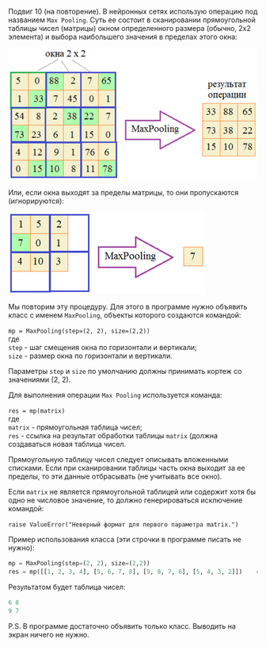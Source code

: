 Подвиг 10 (на повторение). В нейронных сетях использую операцию под названием `Max Pooling`. Суть ее состоит в 
сканировании прямоугольной таблицы чисел (матрицы) окном определенного размера (обычно, 2x2 элемента) и выбора 
наибольшего значения в пределах этого окна:

![img.png](img.png)

Или, если окна выходят за пределы матрицы, то они пропускаются (игнорируются):

![img_1.png](img_1.png)

Мы повторим эту процедуру. Для этого в программе нужно объявить класс с именем `MaxPooling`, объекты которого создаются
командой:

`mp = MaxPooling(step=(2, 2), size=(2,2))` \
где \
`step` - шаг смещения окна по горизонтали и вертикали; \
`size` - размер окна по горизонтали и вертикали.

Параметры `step` и `size` по умолчанию должны принимать кортеж со значениями (2, 2).

Для выполнения операции `Max Pooling` используется команда:

`res = mp(matrix)` \
где \
`matrix` - прямоугольная таблица чисел; \
`res` - ссылка на результат обработки таблицы `matrix` (должна создаваться новая таблица чисел.

Прямоугольную таблицу чисел следует описывать вложенными списками. Если при сканировании таблицы часть окна выходит за
ее пределы, то эти данные отбрасывать (не учитывать все окно).

Если `matrix` не является прямоугольной таблицей или содержит хотя бы одно не числовое значение, то должно
генерироваться исключение командой:

`raise ValueError("Неверный формат для первого параметра matrix.")`

Пример использования класса (эти строчки в программе писать не нужно):

```python
mp = MaxPooling(step=(2, 2), size=(2,2))
res = mp([[1, 2, 3, 4], [5, 6, 7, 8], [9, 8, 7, 6], [5, 4, 3, 2]])    # [[6, 8], [9, 7]]
```

Результатом будет таблица чисел:

```python
6 8
9 7
```

P.S. В программе достаточно объявить только класс. Выводить на экран ничего не нужно.